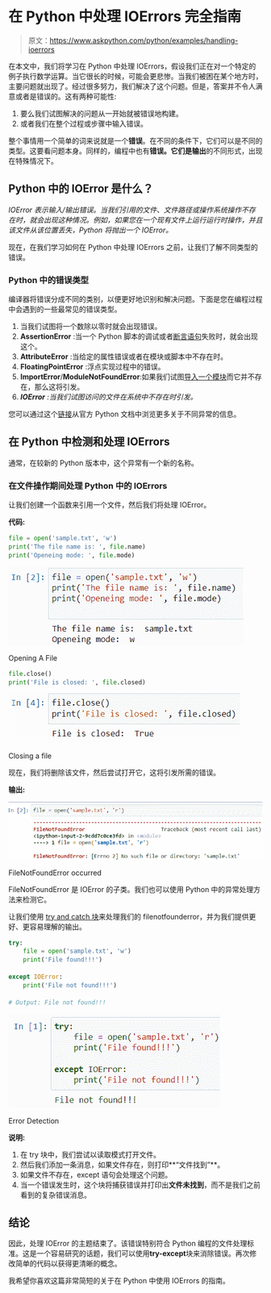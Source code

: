 # 在 Python 中处理 IOErrors 完全指南

> 原文：<https://www.askpython.com/python/examples/handling-ioerrors>

在本文中，我们将学习在 Python 中处理 IOErrors，假设我们正在对一个特定的例子执行数学运算。当它很长的时候，可能会更悲惨。当我们被困在某个地方时，主要问题就出现了。经过很多努力，我们解决了这个问题。但是，答案并不令人满意或者是错误的。这有两种可能性:

1.  要么我们试图解决的问题从一开始就被错误地构建。
2.  或者我们在整个过程或步骤中输入错误。

整个事情用一个简单的词来说就是一个**错误**。在不同的条件下，它们可以是不同的类型。这要看问题本身。同样的，编程中也有**错误。**它们是**输出**的不同形式，出现在特殊情况下。

## Python 中的 IOError 是什么？

*IOError 表示输入/输出错误。当我们引用的文件、文件路径或操作系统操作不存在时，就会出现这种情况。例如，如果您在一个现有文件上运行运行时操作，并且该文件从该位置丢失，Python 将抛出一个 IOError。*

现在，在我们学习如何在 Python 中处理 IOErrors 之前，让我们了解不同类型的错误。

### Python 中的错误类型

编译器将错误分成不同的类别，以便更好地识别和解决问题。下面是您在编程过程中会遇到的一些最常见的错误类型。

1.  当我们试图将一个数除以零时就会出现错误。
2.  **AssertionError** :当一个 Python 脚本的调试或者[断言语句](https://www.askpython.com/python/built-in-methods/assertions-in-python)失败时，就会出现这个。
3.  **AttributeError** :当给定的属性错误或者在模块或脚本中不存在时。
4.  **FloatingPointError** :浮点实现过程中的错误。
5.  **ImportError**/**ModuleNotFoundError**:如果我们试图[导入一个模块](https://www.askpython.com/python/python-import-statement)而它并不存在，那么这将引发。
6.  ***IOError** :当我们试图访问的文件在系统中不存在时引发。*

您可以通过这个[链接](https://docs.python.org/3/library/exceptions.html)从官方 Python 文档中浏览更多关于不同异常的信息。

## 在 Python 中检测和处理 IOErrors

通常，在较新的 Python 版本中，这个异常有一个新的名称。

### 在文件操作期间处理 Python 中的 IOErrors

让我们创建一个函数来引用一个文件，然后我们将处理 IOError。

**代码:**

```py
file = open('sample.txt', 'w')
print('The file name is: ', file.name)
print('Openeing mode: ', file.mode)

```

![Opening A File Detecting and Handling IOErrors in Python](img/518fc42b9da2c13b695af0924dc4e2da.png)

Opening A File

```py
file.close()
print('File is closed: ', file.closed)

```

![Closing A File 2 Detecting and Handling IOErrors in Python](img/114863d64ec4eff6cb2377a981616e03.png)

Closing a file

现在，我们将删除该文件，然后尝试打开它，这将引发所需的错误。

**输出:**

![FileNotFoundError 1 Detecting and Handling IOErrors in Python](img/ace4dbb6fd41875f4896ea9951a96516.png)

FileNotFoundError occurred

FileNotFoundError 是 IOError 的子类。我们也可以使用 Python 中的异常处理方法来检测它。

让我们使用 [try and catch 块](https://www.askpython.com/python/python-exception-handling)来处理我们的 filenotfounderror，并为我们提供更好、更容易理解的输出。

```py
try:
    file = open('sample.txt', 'w')
    print('File found!!!')

except IOError:
    print('File not found!!!')

# Output: File not found!!!

```

![Error Detection](img/ec4a1fb57352f55941987b7eaaa70182.png)

Error Detection

**说明:**

1.  在 try 块中，我们尝试以读取模式打开文件。
2.  然后我们添加一条消息，如果文件存在，则打印**“文件找到”**。
3.  如果文件不存在，except 语句会处理这个问题。
4.  当一个错误发生时，这个块将捕获错误并打印出**文件未找到**，而不是我们之前看到的复杂错误消息。

## 结论

因此，处理 IOError 的主题结束了。该错误特别符合 Python 编程的文件处理标准。这是一个容易研究的话题，我们可以使用**try-except**块来消除错误。再次修改简单的代码以获得更清晰的概念。

我希望你喜欢这篇非常简短的关于在 Python 中使用 IOErrors 的指南。